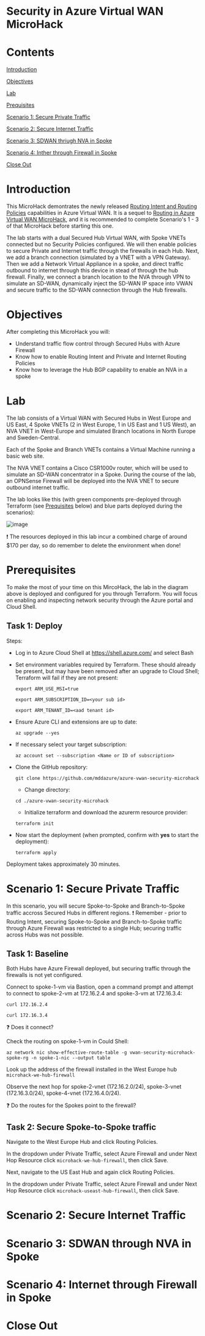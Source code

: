 # **Security in Azure Virtual WAN MicroHack**

# Contents

[Introduction](#introduction)

[Objectives](#objectives)

[Lab](#lab)

[Prequisites](#prerequisites)

[Scenario 1: Secure Private Traffic](#scenario-1-secure-private-traffic)

[Scenario 2: Secure Internet Traffic](#scenario-2-secure-internet-traffic)

[Scenario 3: SDWAN thriugh NVA in Spoke](#scenario-3-sdwan-through-nva-in-spoke)

[Scenario 4: Inther through Firewall in Spoke](#scenario-4-internet-through-firewall-in-spoke)

[Close Out](#close-out)

# Introduction
This MicroHack demontrates the newly released [Routing Intent and Routing Policies](https://learn.microsoft.com/en-us/azure/virtual-wan/how-to-routing-policies) capabilities in Azure Virtual WAN. It is a sequel to [Routing in Azure Virtual WAN MicroHack](https://github.com/mddazure/azure-vwan-microhack), and it is recommended to complete Scenario's 1 - 3 of that MicroHack before starting this one.

The lab starts with a dual Secured Hub Virtual WAN, with Spoke VNETs connected but no Security Policies configured. We will then enable policies to secure Private and Internet traffic through the firewalls in each Hub. Next, we add a branch connection (simulated by a VNET with a VPN Gateway). Then we add a Network Virtual Appliance in a spoke, and direct traffic outbound to internet through this device in stead of through the hub firewall. Finally, we connect a branch location to the NVA through VPN to simulate an SD-WAN, dynamically inject the SD-WAN IP space into VWAN and secure traffic to the SD-WAN connection through the Hub firewalls.

# Objectives
After completing this MicroHack you will:
- Understand traffic flow control through Secured Hubs with Azure Firewall 
- Know how to enable Routing Intent and Private and Internet Routing Policies
- Know how to leverage the Hub BGP capability to enable an NVA in a spoke

# Lab

The lab consists of a Virtual WAN with Secured Hubs in West Europe and US East, 4 Spoke VNETs (2 in West Europe, 1 in US East and 1 US West), an NVA VNET in West-Europe and simulated Branch locations in North Europe and Sweden-Central.

Each of the Spoke and Branch VNETs contains a Virtual Machine running a basic web site. 

The NVA VNET contains a Cisco CSR1000v router, which will be used to simulate an SD-WAN concentrator in a Spoke. During the course of the lab, an OPNSense Firewall will be deployed into the NVA VNET to secure outbound internet traffic.

The lab looks like this (with green components pre-deployed through Terraform (see [Prequisites](#prerequisites) below) and blue parts deployed during the scenarios):

![image](images/microhack-vwan-security.png)

:exclamation: The resources deployed in this lab incur a combined charge of around $170 per day, so do remember to delete the environment when done!

# Prerequisites
To make the most of your time on this MircoHack, the lab in the diagram above is deployed and configured for you through Terraform. You will focus on enabling and inspecting network security through the Azure portal and Cloud Shell.
## Task 1: Deploy
Steps:
- Log in to Azure Cloud Shell at https://shell.azure.com/ and select Bash
- Set environment variables required by Terraform. These should already be present, but may have been removed after an upgrade to Cloud Shell; Terraform will fail if they are not present:
  
  `export ARM_USE_MSI=true`
  
  `export ARM_SUBSCRIPTION_ID=<your sub id>`

  `export ARM_TENANT_ID=<aad tenant id>`

- Ensure Azure CLI and extensions are up to date:
  
  `az upgrade --yes`
  
- If necessary select your target subscription:
  
  `az account set --subscription <Name or ID of subscription>`
  
- Clone the  GitHub repository:
  
  `git clone https://github.com/mddazure/azure-vwan-security-microhack`
  
  - Change directory:
  
  `cd ./azure-vwan-security-microhack`
  - Initialize terraform and download the azurerm resource provider:

  `terraform init`

- Now start the deployment (when prompted, confirm with **yes** to start the deployment):
 
  `terraform apply`

Deployment takes approximately 30 minutes. 


# Scenario 1: Secure Private Traffic
In this scenario, you will secure Spoke-to-Spoke and Branch-to-Spoke traffic accross Secured Hubs in different regions. 
:exclamation: Remember - prior to Routing Intent, securing Spoke-to-Spoke and Branch-to-Spoke traffic through Azure Firewall was restricted to a single Hub; securing traffic across Hubs was not possible.

## Task 1: Baseline
Both Hubs have Azure Firewall deployed, but securing traffic through the firewalls is not yet configured.

Connect to spoke-1-vm via Bastion, open a command prompt and attempt to connect to spoke-2-vm at 172.16.2.4 and spoke-3-vm at 172.16.3.4:

`curl 172.16.2.4`

`curl 172.16.3.4`

❓ Does it connect?

Check the routing on spoke-1-vm in Could Shell:

`az network nic show-effective-route-table -g vwan-security-microhack-spoke-rg -n spoke-1-nic --output table`

Look up the address of the firewall installed in the West Europe hub `microhack-we-hub-firewall`

Observe the next hop for spoke-2-vnet (172.16.2.0/24), spoke-3-vnet (172.16.3.0/24), spoke-4-vnet (172.16.4.0/24).

❓ Do the routes for the Spokes point to the firewall?

## Task 2: Secure Spoke-to-Spoke traffic
Navigate to the West Europe Hub and click Routing Policies.

In the dropdown under Private Traffic, select Azure Firewall and under Next Hop Resource click `microhack-we-hub-firewall`, then click Save.

Next, navigate to the US East Hub and again click Routing Policies. 

In the dropdown under Private Traffic, select Azure Firewall and under Next Hop Resource click `microhack-useast-hub-firewall`, then click Save.






# Scenario 2: Secure Internet Traffic

# Scenario 3: SDWAN through NVA in Spoke

# Scenario 4: Internet through Firewall in Spoke

# Close Out

